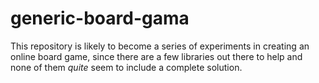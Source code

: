 # generic-board-gama

This repository is likely to become a series of experiments in creating an online board game, since there are a few libraries out there to help and none of them *quite* seem to include a complete solution.
